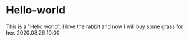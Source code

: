 # Hello-world
This is a "Hello world".
I love the rabbit and now I will buy some grass for her.
2020.08.26 10:00
